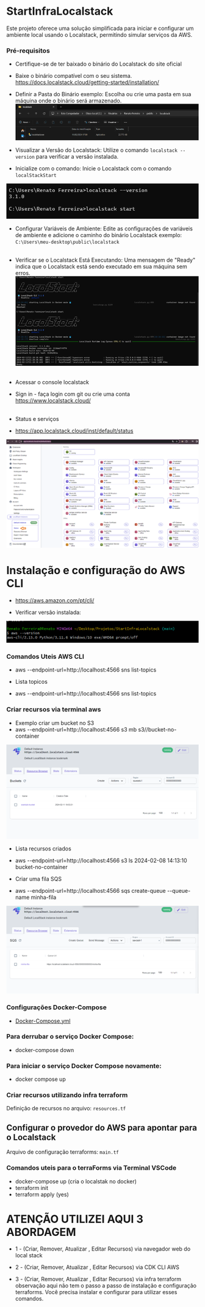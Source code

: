 # StartInfraLocalstack
Este projeto oferece uma solução simplificada para iniciar e configurar um ambiente local usando o Localstack, permitindo simular serviços da AWS.

### Pré-requisitos
* Certifique-se de ter baixado o binário do Localstack do site oficial
- Baixe o binário compatível com o seu sistema.
 https://docs.localstack.cloud/getting-started/installation/

* Definir a Pasta do Binário exemplo:
 Escolha ou crie uma pasta em sua máquina onde o binário será armazenado.
![alt text](image-1.png)

* Visualizar a Versão do Localstack:
Utilize o comando `localstack --version` para verificar a versão instalada.
* Inicialize com o comando: 
Inicie o Localstack com o comando `localStackStart`

![alt text](image-2.png)

* Configurar Variáveis de Ambiente:
Edite as configurações de variáveis de ambiente e adicione o caminho do binário Localstack exemplo: `C:\Users\meu-desktop\public\localstack`<br/><br/>

* Verificar se o Localstack Está Executando:
Uma mensagem de "Ready" indica que o Localstack está sendo executado em sua máquina sem erros.
![alt text](image.png) <br/><br/>

* Acessar o console localstack 
* Sign in - faça login com git ou crie uma conta
 https://www.localstack.cloud/  <br/><br/>

* Status e serviços
- https://app.localstack.cloud/inst/default/status

![alt text](image-4.png)

# Instalação e configuração do AWS CLI
- https://aws.amazon.com/pt/cli/

* Verificar versão instalada:

![alt text](image-5.png)

### Comandos Uteis AWS CLI
- aws --endpoint-url=http://localhost:4566 sns list-topics

* Lista topicos
- aws --endpoint-url=http://localhost:4566 sns list-topics

### Criar recursos via terminal aws

- Exemplo criar um bucket no S3
- aws --endpoint-url=http://localhost:4566 s3 mb s3//bucket-no-container

![alt text](image-7.png)

* Lista recursos criados
- aws --endpoint-url=http://localhost:4566 s3 ls
2024-02-08 14:13:10 bucket-no-container

* Criar uma fila SQS
- aws --endpoint-url=http://localhost:4566 sqs create-queue --queue-name minha-fila

![alt text](image-6.png)

### Configurações Docker-Compose
- [Docker-Compose.yml](https://github.com/localstack/localstack/blob/master/docker-compose.yml)

### Para derrubar o serviço Docker Compose:
- docker-compose down

### Para iniciar o serviço Docker Compose novamente:
- docker compose up

### Criar recursos utilizando infra terraform
Definição de recursos no arquivo: `resources.tf`

## Configurar o provedor do AWS para apontar para o Localstack 
Arquivo de configuração terraforms: `main.tf`

### Comandos uteis para o terraForms via Terminal VSCode
- docker-compose up (cria o localstak no docker)
- terraform init
- terraform apply (yes)


# ATENÇÃO UTILIZEI AQUI 3 ABORDAGEM 
* 1 - (Criar, Remover, Atualizar , Editar Recursos) via navegador web do local stack

* 2 - (Criar, Remover, Atualizar , Editar Recursos) via CDK CLI AWS

* 3 - (Criar, Remover, Atualizar , Editar Recursos) via infra terraform
observação aqui não tem o passo a passo de instalação e configuração terraforms.
Você precisa instalar e configurar para utilizar esses comandos.